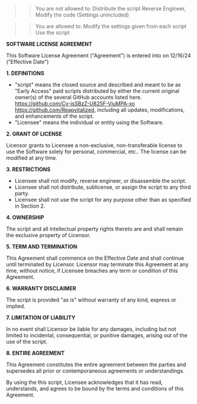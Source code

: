 
> > You are not allowed to:
> > Distribute the script
> > Reverse Engineer, Modify the code (Settings unincluded)

> > You are allowed to:
> > Modify the settings given from each script
> > Use the script





**SOFTWARE LICENSE AGREEMENT**

This Software License Agreement ("Agreement") is entered into on 12/16/24 ("Effective Date")

**1. DEFINITIONS**

* "script" means the closed source and described and meant to be as "Early Access" paid scripts distributed by either the current original owner(s) of the several GitHub accounts listed here.
https://github.com/Cv-jsSBzZ-U825F-ViuMPA-xo
https://github.com/Reapvitalized,
including all updates, modifications, and enhancements of the script.
* "Licensee" means the individual or entity using the Software.

**2. GRANT OF LICENSE**

Licensor grants to Licensee a non-exclusive, non-transferable license to use the Software solely for personal, commercial, etc..
The license can be modified at any time.

**3. RESTRICTIONS**

* Licensee shall not modify, reverse engineer, or disassemble the script.
* Licensee shall not distribute, sublicense, or assign the script to any third party.
* Licensee shall not use the script for any purpose other than as specified in Section 2.

**4. OWNERSHIP**

The script and all intellectual property rights thereto are and shall remain the exclusive property of Licensor.

**5. TERM AND TERMINATION**

This Agreement shall commence on the Effective Date and shall continue until terminated by Licensor. Licensor may terminate this Agreement at any time, without notice, if Licensee breaches any term or condition of this Agreement.

**6. WARRANTY DISCLAIMER**

The script is provided "as is" without warranty of any kind, express or implied.

**7. LIMITATION OF LIABILITY**

In no event shall Licensor be liable for any damages, including but not limited to incidental, consequential, or punitive damages, arising out of the use of the script.

**8. ENTIRE AGREEMENT**

This Agreement constitutes the entire agreement between the parties and supersedes all prior or contemporaneous agreements or understandings.

By using the this script, Licensee acknowledges that it has read, understands, and agrees to be bound by the terms and conditions of this Agreement.
